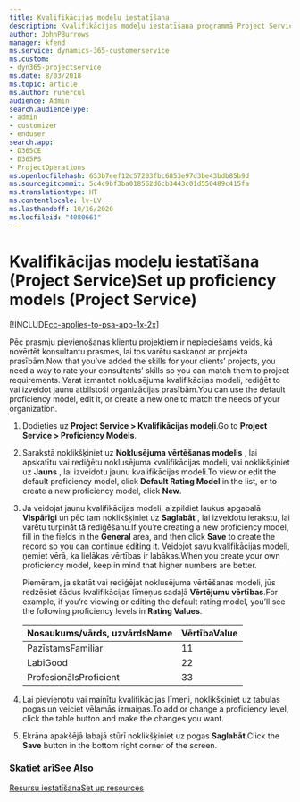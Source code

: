 ```yaml
---
title: Kvalifikācijas modeļu iestatīšana
description: Kvalifikācijas modeļu iestatīšana programmā Project Service
author: JohnPBurrows
manager: kfend
ms.service: dynamics-365-customerservice
ms.custom:
- dyn365-projectservice
ms.date: 8/03/2018
ms.topic: article
ms.author: ruhercul
audience: Admin
search.audienceType:
- admin
- customizer
- enduser
search.app:
- D365CE
- D365PS
- ProjectOperations
ms.openlocfilehash: 653b7eef12c57203fbc6853e97d3be43bdb85b9d
ms.sourcegitcommit: 5c4c9bf3ba018562d6cb3443c01d550489c415fa
ms.translationtype: HT
ms.contentlocale: lv-LV
ms.lasthandoff: 10/16/2020
ms.locfileid: "4080661"
---
```

# <a name="set-up-proficiency-models-project-service"></a><span data-ttu-id="eeee9-103">Kvalifikācijas modeļu iestatīšana (Project Service)</span><span class="sxs-lookup"><span data-stu-id="eeee9-103">Set up proficiency models (Project Service)</span></span>

[!INCLUDE[cc-applies-to-psa-app-1x-2x](../includes/cc-applies-to-psa-app-1x-2x.md)]

<span data-ttu-id="eeee9-104">Pēc prasmju pievienošanas klientu projektiem ir nepieciešams veids, kā novērtēt konsultantu prasmes, lai tos varētu saskaņot ar projekta prasībām.</span><span class="sxs-lookup"><span data-stu-id="eeee9-104">Now that you’ve added the skills for your clients’ projects, you need a way to rate your consultants’ skills so you can match them to project requirements.</span></span> <span data-ttu-id="eeee9-105">Varat izmantot noklusējuma kvalifikācijas modeli, rediģēt to vai izveidot jaunu atbilstoši organizācijas prasībām.</span><span class="sxs-lookup"><span data-stu-id="eeee9-105">You can use the default proficiency model, edit it, or create a new one to match the needs of your organization.</span></span>  
  
1.  <span data-ttu-id="eeee9-106">Dodieties uz **Project Service > Kvalifikācijas modeļi**.</span><span class="sxs-lookup"><span data-stu-id="eeee9-106">Go to **Project Service > Proficiency Models**.</span></span>  
  
2.  <span data-ttu-id="eeee9-107">Sarakstā noklikšķiniet uz **Noklusējuma vērtēšanas modelis** , lai apskatītu vai rediģētu noklusējuma kvalifikācijas modeli, vai noklikšķiniet uz **Jauns** , lai izveidotu jaunu kvalifikācijas modeli.</span><span class="sxs-lookup"><span data-stu-id="eeee9-107">To view or edit the default proficiency model, click **Default Rating Model** in the list, or to create a new proficiency model, click **New**.</span></span>  
  
3.  <span data-ttu-id="eeee9-108">Ja veidojat jaunu kvalifikācijas modeli, aizpildiet laukus apgabalā **Vispārīgi** un pēc tam noklikšķiniet uz **Saglabāt** , lai izveidotu ierakstu, lai varētu turpināt tā rediģēšanu.</span><span class="sxs-lookup"><span data-stu-id="eeee9-108">If you’re creating a new proficiency model, fill in the fields in the **General** area, and then click **Save** to create the record so you can continue editing it.</span></span> <span data-ttu-id="eeee9-109">Veidojot savu kvalifikācijas modeli, ņemiet vērā, ka lielākas vērtības ir labākas.</span><span class="sxs-lookup"><span data-stu-id="eeee9-109">When you create your own proficiency model, keep in mind that higher numbers are better.</span></span>  
  
     <span data-ttu-id="eeee9-110">Piemēram, ja skatāt vai rediģējat noklusējuma vērtēšanas modeli, jūs redzēsiet šādus kvalifikācijas līmeņus sadaļā **Vērtējumu vērtības**.</span><span class="sxs-lookup"><span data-stu-id="eeee9-110">For example, if you’re viewing or editing the default rating model, you’ll see the following proficiency levels in **Rating Values**.</span></span>  
  
    |<span data-ttu-id="eeee9-111">Nosaukums/vārds, uzvārds</span><span class="sxs-lookup"><span data-stu-id="eeee9-111">Name</span></span>|<span data-ttu-id="eeee9-112">Vērtība</span><span class="sxs-lookup"><span data-stu-id="eeee9-112">Value</span></span>|  
    |----------|-----------|  
    |<span data-ttu-id="eeee9-113">Pazīstams</span><span class="sxs-lookup"><span data-stu-id="eeee9-113">Familiar</span></span>|<span data-ttu-id="eeee9-114">1</span><span class="sxs-lookup"><span data-stu-id="eeee9-114">1</span></span>|  
    |<span data-ttu-id="eeee9-115">Labi</span><span class="sxs-lookup"><span data-stu-id="eeee9-115">Good</span></span>|<span data-ttu-id="eeee9-116">2</span><span class="sxs-lookup"><span data-stu-id="eeee9-116">2</span></span>|  
    |<span data-ttu-id="eeee9-117">Profesionāls</span><span class="sxs-lookup"><span data-stu-id="eeee9-117">Proficient</span></span>|<span data-ttu-id="eeee9-118">3</span><span class="sxs-lookup"><span data-stu-id="eeee9-118">3</span></span>|  
  
4.  <span data-ttu-id="eeee9-119">Lai pievienotu vai mainītu kvalifikācijas līmeni, noklikšķiniet uz tabulas pogas un veiciet vēlamās izmaiņas.</span><span class="sxs-lookup"><span data-stu-id="eeee9-119">To add or change a proficiency level, click the table button and make the changes you want.</span></span>  
  
5.  <span data-ttu-id="eeee9-120">Ekrāna apakšējā labajā stūrī noklikšķiniet uz pogas **Saglabāt**.</span><span class="sxs-lookup"><span data-stu-id="eeee9-120">Click the **Save** button in the bottom right corner of the screen.</span></span>  
  
### <a name="see-also"></a><span data-ttu-id="eeee9-121">Skatiet arī</span><span class="sxs-lookup"><span data-stu-id="eeee9-121">See Also</span></span>  
 [<span data-ttu-id="eeee9-122">Resursu iestatīšana</span><span class="sxs-lookup"><span data-stu-id="eeee9-122">Set up resources</span></span>](../psa/set-up-resources.md)
